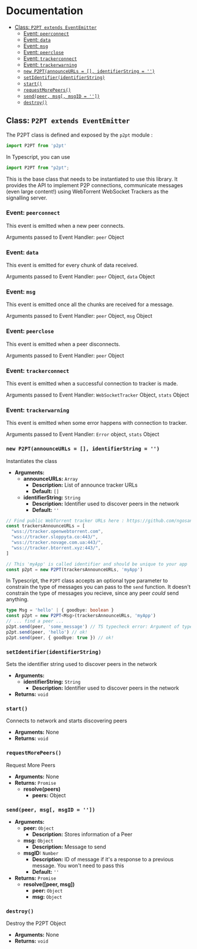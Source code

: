 # Documentation

* [Class: `P2PT extends EventEmitter`](#class-p2pt-extends-eventemitter)
  * [Event: `peerconnect`](#event-peerconnect)
  * [Event: `data`](#event-data)
  * [Event: `msg`](#event-msg)
  * [Event: `peerclose`](#event-peerclose)
  * [Event: `trackerconnect`](#event-trackerconnect)
  * [Event: `trackerwarning`](#event-trackerwarning)
  * [`new P2PT(announceURLs = [], identifierString = '')`](#new-p2ptannounceurls---identifierstring--)
  * [`setIdentifier(identifierString)`](#setidentifieridentifierstring)
  * [`start()`](#start)
  * [`requestMorePeers()`](#requestmorepeers)
  * [`send(peer, msg[, msgID = ''])`](#sendpeer-msg-msgid--)
  * [`destroy()`](#destroy)

## Class: `P2PT extends EventEmitter`
The P2PT class is defined and exposed by the `p2pt` module :
```javascript
import P2PT from 'p2pt'
```
In Typescript, you can use
```typescript
import P2PT from "p2pt";
```


This is the base class that needs to be instantiated to use this library. It provides the API to implement P2P connections, communicate messages (even large content!) using WebTorrent WebSocket Trackers as the signalling server.

### Event: `peerconnect`
This event is emitted when a new peer connects.

Arguments passed to Event Handler: `peer` Object

### Event: `data`
This event is emitted for every chunk of data received.

Arguments passed to Event Handler: `peer` Object, `data` Object

### Event: `msg`
This event is emitted once all the chunks are received for a message.

Arguments passed to Event Handler: `peer` Object, `msg` Object

### Event: `peerclose`
This event is emitted when a peer disconnects.

Arguments passed to Event Handler: `peer` Object

### Event: `trackerconnect`
This event is emitted when a successful connection to tracker is made.

Arguments passed to Event Handler: `WebSocketTracker` Object, `stats` Object

### Event: `trackerwarning`
This event is emitted when some error happens with connection to tracker.

Arguments passed to Event Handler: `Error` object, `stats` Object

### `new P2PT(announceURLs = [], identifierString = '')`
Instantiates the class
* **Arguments:**
  * **announceURLs:** `Array`
    * **Description:** List of announce tracker URLs
    * **Default:** `[]`
  * **identifierString:** `String`
    * **Description:** Identifier used to discover peers in the network
    * **Default:** `''`

```javascript
// Find public WebTorrent tracker URLs here : https://github.com/ngosang/trackerslist/blob/master/trackers_all_ws.txt
const trackersAnnounceURLs = [
  "wss://tracker.openwebtorrent.com",
  "wss://tracker.sloppyta.co:443/",
  "wss://tracker.novage.com.ua:443/",
  "wss://tracker.btorrent.xyz:443/",
]

// This 'myApp' is called identifier and should be unique to your app
const p2pt = new P2PT(trackersAnnounceURLs, 'myApp')
```

In Typescript, the `P2PT` class accepts an optional type parameter to constrain the type of messages you can pass to the `send` function. It doesn't constrain the type of messages you recieve, since any peer *could* send anything.
```typescript
type Msg = 'hello' | { goodbye: boolean }
const p2pt = new P2PT<Msg>(trackersAnnounceURLs, 'myApp')
// ... find a peer ...
p2pt.send(peer, 'some_message') // TS typecheck error: Argument of type 'string' is not assignable to parameter of type 'Msg'.
p2pt.send(peer, 'hello') // ok!
p2pt.send(peer, { goodbye: true }) // ok!
```

### `setIdentifier(identifierString)`
Sets the identifier string used to discover peers in the network
* **Arguments:**
  * **identifierString:** `String`
    * **Description:** Identifier used to discover peers in the network
* **Returns:** `void`

### `start()`
Connects to network and starts discovering peers
* **Arguments:** None
* **Returns:** `void`

### `requestMorePeers()`
Request More Peers
* **Arguments:** None
* **Returns:** `Promise`
  * **resolve(peers)**
    * **peers:** Object

### `send(peer, msg[, msgID = ''])`

* **Arguments:**
  * **peer:** `Object`
    * **Description:** Stores information of a Peer
  * **msg:** `Object`
    * **Description:** Message to send
  * **msgID:** `Number`
    * **Description:** ID of message if it's a response to a previous message. You won't need to pass this
    * **Default:** `''`
* **Returns:** `Promise`
  * **resolve([peer, msg])**
    * **peer:** `Object`
    * **msg:** `Object`

### `destroy()`
Destroy the P2PT Object
* **Arguments:** None
* **Returns:** `void`
